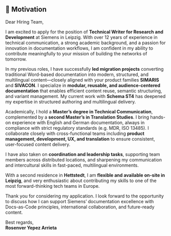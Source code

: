 ## 🎯 Motivation

Dear Hiring Team,

I am excited to apply for the position of **Technical Writer for Research and Development** at Siemens in Leipzig. With over 12 years of experience in technical communication, a strong academic background, and a passion for innovation in documentation workflows, I am confident in my ability to contribute meaningfully to your mission of building the networks of tomorrow.

In my previous roles, I have successfully **led migration projects** converting traditional Word-based documentation into modern, structured, and multilingual content—closely aligned with your product families **SIMARIS** and **SIVACON**. I specialize in **modular, reusable, and audience-centered documentation** that enables efficient content reuse, semantic structuring, and variant management. My current work with **Schema ST4** has deepened my expertise in structured authoring and multilingual delivery.

Academically, I hold a **Master’s degree in Technical Communication**, complemented by a **second Master’s in Translation Studies**. I bring hands-on experience with English and German documentation, always in compliance with strict regulatory standards (e.g. MDR, ISO 13485). I collaborate closely with cross-functional teams including **product management, development, UX, and translation** to ensure consistent, user-focused content delivery.

I have also taken on **coordination and leadership tasks**, supporting team members across distributed locations, and sharpening my communication and intercultural skills in fast-paced, multilingual environments.

With a second residence in **Hettstedt**, I am **flexible and available on-site in Leipzig**, and very enthusiastic about contributing my skills to one of the most forward-thinking tech teams in Europe.

Thank you for considering my application. I look forward to the opportunity to discuss how I can support Siemens’ documentation excellence with Docs-as-Code principles, international collaboration, and future-ready content.

Best regards,  
**Rosenver Yepez Arrieta**
